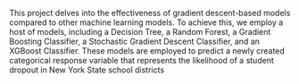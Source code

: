 This project delves into the effectiveness of gradient descent-based models compared to other machine learning models. To achieve this, we employ a host of models, including a Decision Tree, a Random Forest, a Gradient Boosting Classifier, a Stochastic Gradient Descent Classifier, and an XGBoost Classifier. These models are employed to predict a newly created categorical response variable that represents the likelihood of a student dropout in New York State school districts

